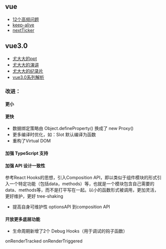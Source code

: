 ## vue
* [12个高频问题](https://juejin.im/post/5e04411f6fb9a0166049a073#heading-16)
* [keep-alive](https://nlrx-wjc.github.io/Learn-Vue-Source-Code/BuiltInComponents/keep-alive.html#_1-%E5%89%8D%E8%A8%80)
* [nextTicker](https://segmentfault.com/a/1190000015698196)

## vue3.0
* [尤大大的ppt](https://docs.google.com/presentation/d/1yhPGyhQrJcpJI2ZFvBme3pGKaGNiLi709c37svivv0o/edit#slide=id.g31e95ee831_0_92)
* [尤大大的演讲](https://v.qq.com/x/page/k0802iqtskt.html)
* [尤大大的纪录片](https://www.ixigua.com/i6805039367925531140/)
* [vue3.0系列解析](https://juejin.im/post/5e67061de51d452713552a9f)

### 改进：
#### 更小

#### 更快
* 数据绑定策略由 Object.defineProperty() 换成了 new Proxy()
* 更多编译时优化，如：Slot 默认编译为函数
* 重构了Virtual DOM
#### 加强 TypeScript 支持
#### 加强 API 设计一致性
参考React Hooks的思想，引入Composition API，即以类似于组件模块的形式引入一个特定功能（包括data，methods）等，也就是一个模块包含自己需要的data、methods等，而不是打平写在一起。以小的函数形式被调用，更加灵活，更好维护，更好 tree-shaking
* 提高自身可维护性
optionsAPI 到composition API
#### 开放更多底层功能
* 生命周期新增了2个 Debug Hooks（用于调试的钩子函数）

onRenderTracked
onRenderTriggered
